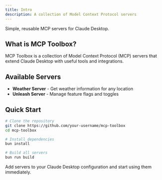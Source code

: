 ```yaml
---
title: Intro
description: A collection of Model Context Protocol servers
---
```


Simple, reusable MCP servers for Claude Desktop.

## What is MCP Toolbox?

MCP Toolbox is a collection of Model Context Protocol (MCP) servers that extend Claude Desktop with useful tools and integrations.

## Available Servers

- **Weather Server** - Get weather information for any location
- **Unleash Server** - Manage feature flags and toggles

## Quick Start

```bash
# Clone the repository
git clone https://github.com/your-username/mcp-toolbox
cd mcp-toolbox

# Install dependencies
bun install

# Build all servers
bun run build
```

Add servers to your Claude Desktop configuration and start using them immediately.